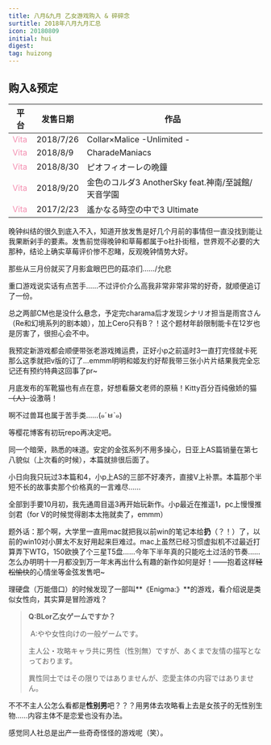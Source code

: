 ```yaml
---
title: 八月&九月 乙女游戏购入 & 碎碎念
surtitle: 2018年八月九月汇总
icon: 20180809
initial: hui
digest: 
tag: huizong
---
```


## 购入&预定

| 平台                             | 发售日期  | 作品                                               |
| -------------------------------- | --------- | -------------------------------------------------- |
| <font color="F48FB1">Vita</font> | 2018/7/26 | Collar×Malice -Unlimited -                         |
| <font color="F48FB1">Vita</font> | 2018/8/9  | CharadeManiacs                                     |
| <font color="F48FB1">Vita</font> | 2018/8/30 | ピオフィオーレの晩鐘                               |
| <font color="F48FB1">Vita</font> | 2018/9/20 | 金色のコルダ3 AnotherSky feat.神南/至誠館/天音学園 |
| <font color="F48FB1">Vita</font> | 2017/2/23 | 遙かなる時空の中で3 Ultimate                       |



晚钟纠结的很久到底入不入，知道开放发售是好几个月前的事情但一直没找到能让我果断剁手的要素。发售前觉得晚钟和草莓都属于o社扑街租，世界观不必要的大那种，结论上确实草莓评价惨不忍睹，反观晚钟情势大好。

那些从三月份就买了月影盒眼巴巴的菇凉们……/允悲

重口游戏说实话有点苦手……不过评价介么高我非常非常非常的好奇，就顺便追订了一份。

总之两部CM也是没什么悬念，予定完charama后才发现シナリオ担当是雨宫さん（Re和幻境系列的剧本娘），加上Cero只有B？！这个题材年龄限制能卡在12岁也是厉害了，很担心会不中。

我预定新游戏都会顺便带张老游戏摊运费，正好小p之前遥时3一直打完怪就卡死那么这季就把v版的订了…emmm明明和姬友约好帮我带三张小片片结果我完全忘记还有预约特典这回事了pr~

月底发布的军靴猫也有点在意，好想看藤文老师的原稿！Kitty百分百纯傲娇的猫~~（人）~~设激萌！

啊不过兽耳也属于苦手类……(๑´ㅂ`๑)

等樱花博客有初玩repo再决定吧。

同一个暗荣，熟悉的味道。安定的金弦系列不用多操心，日亚上AS篇销量在第七八貌似（上次看的时候），本篇就排很后面了。

小日向我只玩过3本篇和4，小p上AS的三部不好凑齐，直接V上补票。本篇那个半短不长的故事卖那个价格真的一言难尽……

全部到手要10月初，我先通周目遥3再开始玩新作。小p最近在推遥1，pc上慢慢推剑君（for V的时候觉得剧本太拖就卖了，emmm）

题外话：那个啊，大学里一直用mac就把我以前win的笔记本给**扔**（？！）了，以前的win10对小屏太不友好用起来巨难过。mac上虽然已经习惯虚拟机不过最近打算弄下WTG，150欧换了个三星T5盘……今年下半年真的只能吃土过活的节奏……怎么办明明十一月都没到万一年末再出什么有趣的新作如何是好！——抱着这样~~轻松愉快~~的心情坐等金弦发售吧~

理硬盘（万能借口）的时候发现了一部叫**《Enigma:》**的游戏，看介绍说是类似女性向，其实算是冒险游戏？

> **Q:BLor乙女ゲームですか？**
>
> ​	A:やや女性向けの一般ゲームです。
>
> ​	主人公・攻略キャラ共に男性（性別無）ですが、あくまで友情の描写となっております。
>
> ​	異性同士ではその限りではありませんが、恋愛主体の内容ではありません。

不不不主人公怎么看都是**性别男**吧？？？用男体去攻略看上去是女孩子的无性别生物……内容主体不是恋爱也没有办法。

感觉同人社总是出产一些奇奇怪怪的游戏呢（笑）。